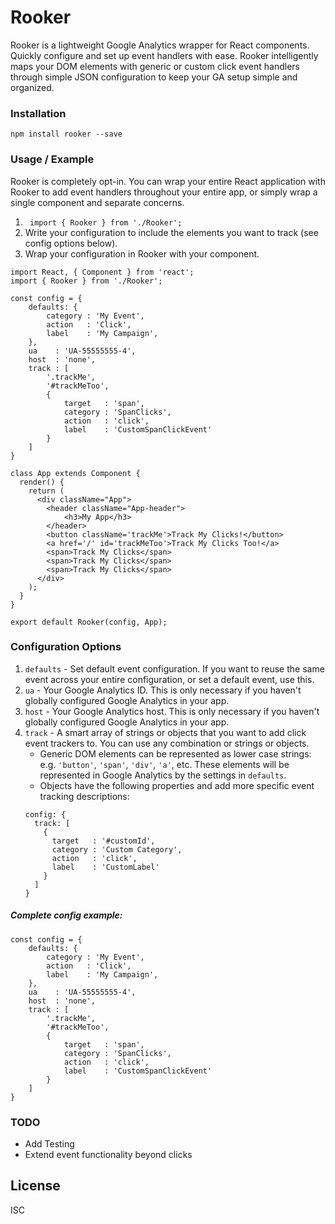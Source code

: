 # Rooker

Rooker is a lightweight Google Analytics wrapper for React components. Quickly configure and set up event handlers with ease. Rooker intelligently maps your DOM elements with generic or custom click event handlers through simple JSON configuration to keep your GA setup simple and organized.

### Installation
`npm install rooker --save`

### Usage / Example
Rooker is completely opt-in. You can wrap your entire React application with Rooker to add event handlers throughout your entire app, or simply wrap a single component and separate concerns.

1) ` import { Rooker } from './Rooker';`
2) Write your configuration to include the elements you want to track (see config options below).
3) Wrap your configuration in Rooker with your component.

```
import React, { Component } from 'react';
import { Rooker } from './Rooker';

const config = {
	defaults: {
		category : 'My Event',
		action   : 'Click',
		label    : 'My Campaign',
	},
	ua    : 'UA-55555555-4',
	host  : 'none',
	track : [
		'.trackMe',
		'#trackMeToo',
		{
			target   : 'span',
			category : 'SpanClicks',
			action   : 'click',
			label    : 'CustomSpanClickEvent'
		}
	]
}

class App extends Component {
  render() {
    return (
      <div className="App">
        <header className="App-header">
            <h3>My App</h3>
        </header>
		<button className='trackMe'>Track My Clicks!</button>
        <a href='/' id='trackMeToo'>Track My Clicks Too!</a>
        <span>Track My Clicks</span>
        <span>Track My Clicks</span>
        <span>Track My Clicks</span>
      </div>
    );
  }
}

export default Rooker(config, App);
```

### Configuration Options

1) `defaults` - Set default event configuration. If you want to reuse the same event across your entire configuration, or set a default event, use this.
2) `ua` - Your Google Analytics ID. This is only necessary if you haven't globally configured Google Analytics in your app.
3) `host` - Your Google Analytics host. This is only necessary if you haven't globally configured Google Analytics in your app.
4) `track` - A smart array of strings or objects that you want to add click event trackers to. You can use any combination or strings or objects.
    - Generic DOM elements can be represented as lower case strings: e.g. `'button'`, `'span'`, `'div'`, `'a'`, etc. These elements will be represented in Google Analytics by the settings in `defaults`.
    - Objects have the following properties and add more specific event tracking descriptions:
    ```
    config: {
      track: [
        {
          target   : '#customId',
          category : 'Custom Category',
          action   : 'click',
          label    : 'CustomLabel'
        }
      ]
    }
    ```
    
##### Complete config example:

```
const config = {
	defaults: {
		category : 'My Event',
		action   : 'Click',
		label    : 'My Campaign',
	},
	ua    : 'UA-55555555-4',
	host  : 'none',
	track : [
		'.trackMe',
		'#trackMeToo',
		{
			target   : 'span',
			category : 'SpanClicks',
			action   : 'click',
			label    : 'CustomSpanClickEvent'
		}
	]
}
```




### TODO

 - Add Testing
 - Extend event functionality beyond clicks

License
----

ISC
